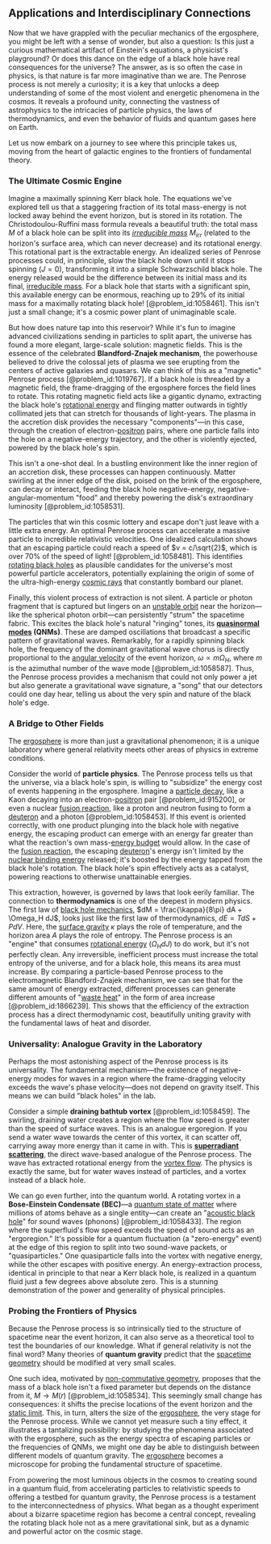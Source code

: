 ## Applications and Interdisciplinary Connections

Now that we have grappled with the peculiar mechanics of the ergosphere, you might be left with a sense of wonder, but also a question: Is this just a curious mathematical artifact of Einstein's equations, a physicist's playground? Or does this dance on the edge of a black hole have real consequences for the universe? The answer, as is so often the case in physics, is that nature is far more imaginative than we are. The Penrose process is not merely a curiosity; it is a key that unlocks a deep understanding of some of the most violent and energetic phenomena in the cosmos. It reveals a profound unity, connecting the vastness of astrophysics to the intricacies of particle physics, the laws of thermodynamics, and even the behavior of fluids and quantum gases here on Earth.

Let us now embark on a journey to see where this principle takes us, moving from the heart of galactic engines to the frontiers of fundamental theory.

### The Ultimate Cosmic Engine

Imagine a maximally spinning Kerr black hole. The equations we've explored tell us that a staggering fraction of its total mass-energy is not locked away behind the event horizon, but is stored in its rotation. The Christodoulou-Ruffini mass formula reveals a beautiful truth: the total mass $M$ of a black hole can be split into its *[irreducible mass](@article_id:160367)* $M_{irr}$ (related to the horizon's surface area, which can never decrease) and its rotational energy. This rotational part is the extractable energy. An idealized series of Penrose processes could, in principle, slow the black hole down until it stops spinning ($J=0$), transforming it into a simple Schwarzschild black hole. The energy released would be the difference between its initial mass and its final, [irreducible mass](@article_id:160367). For a black hole that starts with a significant spin, this available energy can be enormous, reaching up to 29% of its initial mass for a maximally rotating black hole! [@problem_id:1058461]. This isn't just a small change; it's a cosmic power plant of unimaginable scale.

But how does nature tap into this reservoir? While it's fun to imagine advanced civilizations sending in particles to split apart, the universe has found a more elegant, large-scale solution: magnetic fields. This is the essence of the celebrated **Blandford-Znajek mechanism**, the powerhouse believed to drive the colossal jets of plasma we see erupting from the centers of active galaxies and quasars. We can think of this as a "magnetic" Penrose process [@problem_id:1019767]. If a black hole is threaded by a magnetic field, the frame-dragging of the ergosphere forces the field lines to rotate. This rotating magnetic field acts like a gigantic dynamo, extracting the black hole's [rotational energy](@article_id:160168) and flinging matter outwards in tightly collimated jets that can stretch for thousands of light-years. The plasma in the accretion disk provides the necessary "components"—in this case, through the creation of electron-[positron](@article_id:148873) pairs, where one particle falls into the hole on a negative-energy trajectory, and the other is violently ejected, powered by the black hole's spin.

This isn't a one-shot deal. In a bustling environment like the inner region of an accretion disk, these processes can happen continuously. Matter swirling at the inner edge of the disk, poised on the brink of the ergosphere, can decay or interact, feeding the black hole negative-energy, negative-angular-momentum "food" and thereby powering the disk's extraordinary luminosity [@problem_id:1058531].

The particles that win this cosmic lottery and escape don't just leave with a little extra energy. An optimal Penrose process can accelerate a massive particle to incredible relativistic velocities. One idealized calculation shows that an escaping particle could reach a speed of $v = c/\sqrt{2}$, which is over 70% of the speed of light! [@problem_id:1058481]. This identifies [rotating black holes](@article_id:157311) as plausible candidates for the universe's most powerful particle accelerators, potentially explaining the origin of some of the ultra-high-energy [cosmic rays](@article_id:158047) that constantly bombard our planet.

Finally, this violent process of extraction is not silent. A particle or photon fragment that is captured but lingers on an [unstable orbit](@article_id:262180) near the horizon—like the spherical photon orbit—can persistently "strum" the spacetime fabric. This excites the black hole's natural "ringing" tones, its **[quasinormal modes](@article_id:264044) (QNMs)**. These are damped oscillations that broadcast a specific pattern of gravitational waves. Remarkably, for a rapidly spinning black hole, the frequency of the dominant gravitational wave chorus is directly proportional to the [angular velocity](@article_id:192045) of the event horizon, $\omega \propto m\Omega_H$, where $m$ is the azimuthal number of the wave mode [@problem_id:1058587]. Thus, the Penrose process provides a mechanism that could not only power a jet but also generate a gravitational wave signature, a "song" that our detectors could one day hear, telling us about the very spin and nature of the black hole's edge.

### A Bridge to Other Fields

The [ergosphere](@article_id:160253) is more than just a gravitational phenomenon; it is a unique laboratory where general relativity meets other areas of physics in extreme conditions.

Consider the world of **particle physics**. The Penrose process tells us that the universe, via a black hole's spin, is willing to "subsidize" the energy cost of events happening in the ergosphere. Imagine a [particle decay](@article_id:159444), like a Kaon decaying into an electron-[positron](@article_id:148873) pair [@problem_id:915200], or even a nuclear [fusion reaction](@article_id:159061), like a proton and neutron fusing to form a [deuteron](@article_id:160908) and a photon [@problem_id:1058453]. If this event is oriented correctly, with one product plunging into the black hole with negative energy, the escaping product can emerge with an energy far greater than what the reaction's own mass-[energy budget](@article_id:200533) would allow. In the case of the [fusion reaction](@article_id:159061), the escaping [deuteron](@article_id:160908)'s energy isn't limited by the [nuclear binding energy](@article_id:146715) released; it's boosted by the energy tapped from the black hole's rotation. The black hole's spin effectively acts as a catalyst, powering reactions to otherwise unattainable energies.

This extraction, however, is governed by laws that look eerily familiar. The connection to **thermodynamics** is one of the deepest in modern physics. The first law of [black hole mechanics](@article_id:264265), $dM = \frac{\kappa}{8\pi} dA + \Omega_H dJ$, looks just like the first law of thermodynamics, $dE = TdS + P dV$. Here, the [surface gravity](@article_id:160071) $\kappa$ plays the role of temperature, and the horizon area $A$ plays the role of entropy. The Penrose process is an "engine" that consumes [rotational energy](@article_id:160168) ($\Omega_H dJ$) to do work, but it's not perfectly clean. Any irreversible, inefficient process must increase the total entropy of the universe, and for a black hole, this means its area must increase. By comparing a particle-based Penrose process to the electromagnetic Blandford-Znajek mechanism, we can see that for the same amount of energy extracted, different processes can generate different amounts of "[waste heat](@article_id:139466)" in the form of area increase [@problem_id:1866239]. This shows that the efficiency of the extraction process has a direct thermodynamic cost, beautifully uniting gravity with the fundamental laws of heat and disorder.

### Universality: Analogue Gravity in the Laboratory

Perhaps the most astonishing aspect of the Penrose process is its universality. The fundamental mechanism—the existence of negative-energy modes for waves in a region where the frame-dragging velocity exceeds the wave's phase velocity—does not depend on gravity itself. This means we can build "black holes" in the lab.

Consider a simple **draining bathtub vortex** [@problem_id:1058459]. The swirling, draining water creates a region where the flow speed is greater than the speed of surface waves. This is an analogue ergoregion. If you send a water wave towards the center of this vortex, it can scatter off, carrying away more energy than it came in with. This is **[superradiant scattering](@article_id:276376)**, the direct wave-based analogue of the Penrose process. The wave has extracted rotational energy from the [vortex flow](@article_id:270872). The physics is exactly the same, but for water waves instead of particles, and a vortex instead of a black hole.

We can go even further, into the quantum world. A rotating vortex in a **Bose-Einstein Condensate (BEC)**—a [quantum state of matter](@article_id:196389) where millions of atoms behave as a single entity—can create an "[acoustic black hole](@article_id:157273)" for sound waves (phonons) [@problem_id:1058433]. The region where the superfluid's flow speed exceeds the speed of sound acts as an "ergoregion." It's possible for a quantum fluctuation (a "zero-energy" event) at the edge of this region to split into two sound-wave packets, or "quasiparticles." One quasiparticle falls into the vortex with negative energy, while the other escapes with positive energy. An energy-extraction process, identical in principle to that near a Kerr black hole, is realized in a quantum fluid just a few degrees above absolute zero. This is a stunning demonstration of the power and generality of physical principles.

### Probing the Frontiers of Physics

Because the Penrose process is so intrinsically tied to the structure of spacetime near the event horizon, it can also serve as a theoretical tool to test the boundaries of our knowledge. What if general relativity is not the final word? Many theories of **quantum gravity** predict that the [spacetime geometry](@article_id:139003) should be modified at very small scales.

One such idea, motivated by [non-commutative geometry](@article_id:159852), proposes that the mass of a black hole isn't a fixed parameter but depends on the distance from it, $M \to M(r)$ [@problem_id:1058534]. This seemingly small change has consequences: it shifts the precise locations of the event horizon and the [static limit](@article_id:261986). This, in turn, alters the size of the [ergosphere](@article_id:160253), the very stage for the Penrose process. While we cannot yet measure such a tiny effect, it illustrates a tantalizing possibility: by studying the phenomena associated with the ergosphere, such as the energy spectra of escaping particles or the frequencies of QNMs, we might one day be able to distinguish between different models of quantum gravity. The [ergosphere](@article_id:160253) becomes a microscope for probing the fundamental structure of spacetime.

From powering the most luminous objects in the cosmos to creating sound in a quantum fluid, from accelerating particles to relativistic speeds to offering a testbed for quantum gravity, the Penrose process is a testament to the interconnectedness of physics. What began as a thought experiment about a bizarre spacetime region has become a central concept, revealing the rotating black hole not as a mere gravitational sink, but as a dynamic and powerful actor on the cosmic stage.